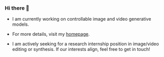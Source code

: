 ### Hi there 👋

- I am currently working on controllable image and video generative models.  
- For more details, visit my [homepage](https://carpedkm.github.io/).

- I am actively seeking for a research internship position in image/video editing or synthesis. If our interests align, feel free to get in touch!
  
<!--
**carpedkm/carpedkm** is a ✨ _special_ ✨ repository because its `README.md` (this file) appears on your GitHub profile.

Here are some ideas to get you started:

- 🔭 I’m currently working on ...
- 🌱 I’m currently learning ...
- 👯 I’m looking to collaborate on ...
- 🤔 I’m looking for help with ...
- 💬 Ask me about ...
- 📫 How to reach me: ...
- 😄 Pronouns: ...
- ⚡ Fun fact: ...
-->
